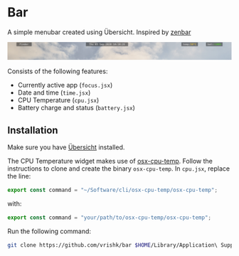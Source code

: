 # Bar

A simple menubar created using Übersicht. Inspired by [zenbar](https://github.com/paulrouget/zenbar)

![Screenshot of Bar](screenshot.jpg)

Consists of the following features:

- Currently active app (`focus.jsx`)
- Date and time (`time.jsx`)
- CPU Temperature (`cpu.jsx`)
- Battery charge and status (`battery.jsx`)

## Installation

Make sure you have [Übersicht](http://tracesof.net/uebersicht/) installed.

The CPU Temperature widget makes use of [osx-cpu-temp](https://github.com/lavoiesl/osx-cpu-temp). Follow the instructions to clone and create the binary `osx-cpu-temp`. In `cpu.jsx`, replace the line:

```javascript
export const command = "~/Software/cli/osx-cpu-temp/osx-cpu-temp";
```

with:

```javascript
export const command = "your/path/to/osx-cpu-temp/osx-cpu-temp";
```

Run the following command:

```bash
git clone https://github.com/vrishk/bar $HOME/Library/Application\ Support/Übersicht/widgets/bar
```

